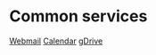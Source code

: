 # Common services

[Webmail](http://webmail.buraglio.com/)
[Calendar](http://calendar.buraglio.com/)
[gDrive](http://drive.buraglio.com/)
